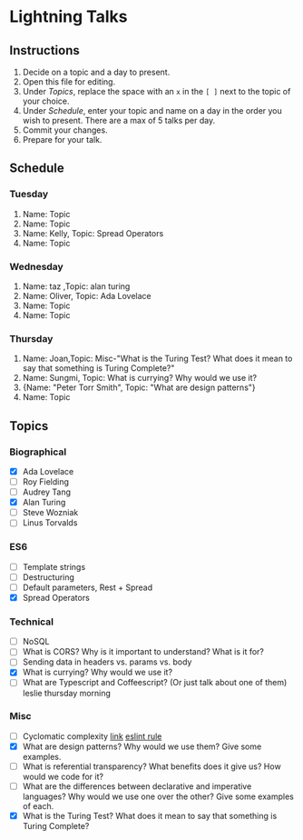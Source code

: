# Lightning Talks

## Instructions

1. Decide on a topic and a day to present.
2. Open this file for editing.
3. Under _Topics_, replace the space with an `x` in the `[ ]` next to the topic of your choice.
4. Under _Schedule_, enter your topic and name on a day in the order you wish to present. There are a max of 5 talks per day.
5. Commit your changes.
6. Prepare for your talk.


## Schedule

### Tuesday

1. Name: Topic
2. Name: Topic
3. Name: Kelly, Topic: Spread Operators
4. Name: Topic


### Wednesday

1. Name: taz ,Topic: alan turing
2. Name: Oliver, Topic: Ada Lovelace
3. Name: Topic
4. Name: Topic

### Thursday

1. Name: Joan,Topic: Misc-"What is the Turing Test? What does it mean to say that something is Turing Complete?"
2. Name: Sungmi, Topic: What is currying? Why would we use it?
3. {Name:  "Peter Torr Smith", Topic: "What are design patterns"}
4. Name: Topic

## Topics

### Biographical

* [x] Ada Lovelace
* [ ] Roy Fielding
* [ ] Audrey Tang
* [x] Alan Turing
* [ ] Steve Wozniak
* [ ] Linus Torvalds

### ES6
* [ ] Template strings
* [ ] Destructuring
* [ ] Default parameters, Rest + Spread
* [x] Spread Operators

### Technical
* [ ] NoSQL
* [ ] What is CORS? Why is it important to understand? What is it for?
* [ ] Sending data in headers vs. params vs. body
* [x] What is currying? Why would we use it?
* [ ] What are Typescript and Coffeescript? (Or just talk about one of them) leslie thursday morning

### Misc

* [ ] Cyclomatic complexity [link](http://webuniverse.io/cyclomatic-complexity-refactoring-tips/) [eslint rule](http://eslint.org/docs/rules/complexity)
* [x] What are design patterns? Why would we use them? Give some examples.
* [ ] What is referential transparency? What benefits does it give us? How would we code for it?
* [ ] What are the differences between declarative and imperative languages? Why would we use one over the other? Give some examples of each.
* [x] What is the Turing Test? What does it mean to say that something is Turing Complete?
